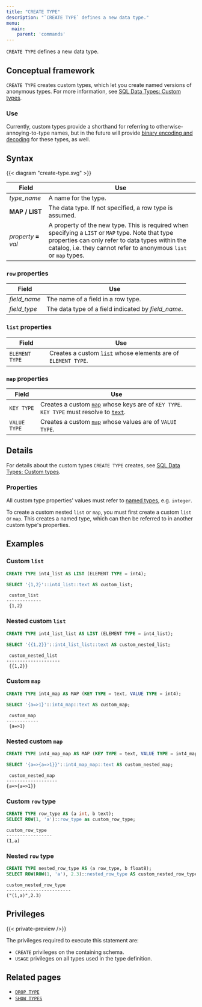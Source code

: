 ```yaml
---
title: "CREATE TYPE"
description: "`CREATE TYPE` defines a new data type."
menu:
  main:
    parent: 'commands'
---
```


`CREATE TYPE` defines a new data type.

## Conceptual framework

`CREATE TYPE` creates custom types, which let you create named versions of
anonymous types. For more information, see [SQL Data Types: Custom
types](../types/#custom-types).

### Use

Currently, custom types provide a shorthand for referring to
otherwise-annoying-to-type names, but in the future will provide [binary
encoding and decoding][binary] for these types, as well.

[binary]:https://github.com/MaterializeInc/materialize/issues/4628

## Syntax

{{< diagram "create-type.svg" >}}

 Field               | Use
---------------------|----------------------------------------------------------------------------------------------------------------------------------------------------------------
 _type&lowbar;name_  | A name for the type.
 **MAP / LIST**      | The data type. If not specified, a row type is assumed.
 _property_ **=** _val_ | A property of the new type. This is required when specifying a `LIST` or `MAP` type. Note that type properties can only refer to data types within the catalog, i.e. they cannot refer to anonymous `list` or `map` types.

### `row` properties

Field               | Use
--------------------|----------------------------------------------------
_field_name_        | The name of a field in a row type.
_field_type_        | The data type of a field indicated by _field_name_.

### `list` properties

Field | Use
-----|-----
`ELEMENT TYPE` | Creates a custom [`list`](../types/list) whose elements are of `ELEMENT TYPE`.

### `map` properties

Field | Use
-----|-----
`KEY TYPE` | Creates a custom [`map`](../types/map) whose keys are of `KEY TYPE`. `KEY TYPE` must resolve to [`text`](../types/text).
`VALUE TYPE` | Creates a custom [`map`](../types/map) whose values are of `VALUE TYPE`.

## Details

For details about the custom types `CREATE TYPE` creates, see [SQL Data Types:
Custom types](../types/#custom-types).

### Properties

All custom type properties' values must refer to [named types](/sql/types), e.g.
`integer`.

To create a custom nested `list` or `map`, you must first create a custom `list`
or `map`. This creates a named type, which can then be referred to in another
custom type's properties.

## Examples

### Custom `list`

```sql
CREATE TYPE int4_list AS LIST (ELEMENT TYPE = int4);

SELECT '{1,2}'::int4_list::text AS custom_list;
```
```
 custom_list
-------------
 {1,2}
```

### Nested custom `list`

```sql
CREATE TYPE int4_list_list AS LIST (ELEMENT TYPE = int4_list);

SELECT '{{1,2}}'::int4_list_list::text AS custom_nested_list;
```
```
 custom_nested_list
--------------------
 {{1,2}}
```

### Custom `map`

```sql
CREATE TYPE int4_map AS MAP (KEY TYPE = text, VALUE TYPE = int4);

SELECT '{a=>1}'::int4_map::text AS custom_map;
```
```
 custom_map
------------
 {a=>1}
```

### Nested custom `map`

```sql
CREATE TYPE int4_map_map AS MAP (KEY TYPE = text, VALUE TYPE = int4_map);

SELECT '{a=>{a=>1}}'::int4_map_map::text AS custom_nested_map;
```
```
 custom_nested_map
-------------------
{a=>{a=>1}}
```

### Custom `row` type
```sql
CREATE TYPE row_type AS (a int, b text);
SELECT ROW(1, 'a')::row_type as custom_row_type;
```
```
custom_row_type
-----------------
(1,a)
```

### Nested `row` type
```sql
CREATE TYPE nested_row_type AS (a row_type, b float8);
SELECT ROW(ROW(1, 'a'), 2.3)::nested_row_type AS custom_nested_row_type;
```
```
custom_nested_row_type
------------------------
("(1,a)",2.3)
```

## Privileges

{{< private-preview />}}

The privileges required to execute this statement are:

- `CREATE` privileges on the containing schema.
- `USAGE` privileges on all types used in the type definition.

## Related pages

* [`DROP TYPE`](../drop-type)
* [`SHOW TYPES`](../show-types)
